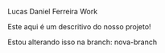 Lucas Daniel Ferreira
Work

Este aqui é um descritivo do nosso projeto!

Estou alterando isso na branch: nova-branch
